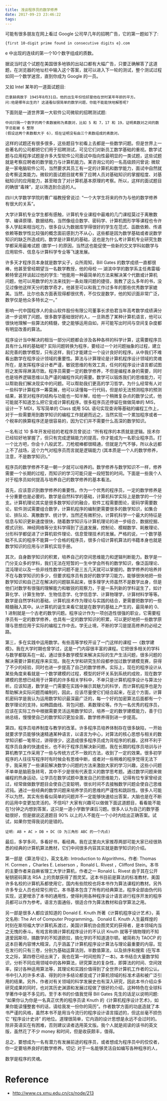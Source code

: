 ```yaml
---
title: 浅谈程序员的数学修养
date: 2017-09-23 23:46:22
tags:
---
```


可能有很多朋友在网上看过 Google 公司早几年的招聘广告，它的第一题如下了:

    {first 10-digit prime found in consecutive digits e}.com

e 中出现的连续的第一个10个数字组成的质数。

据说当时这个试题在美国很多地铁的出站口都有大幅广告，只要正确解答了这道题，在浏览器的地址栏中输入这个答案，就可以进入下一轮的测试，整个测试过程如同一个数学迷宫，直到你成为 Google 的一员。

又如 Intel 某年的一道面试题目:

    巴拿赫病故于 1945年8月31日。他的出生年份恰好是他在世时某年年龄的平方。
    问:他是哪年出生的? 这道看似很简单的数学问题，你能不能能快地解答呢?

下面则是一道世界第一大软件公司微软的招聘测试题:

    中间只隔一个数字的两个素数被称为素数对，比如 5 和 7，17 和 19，证明素数对之间的数字总能被 6 整除
    (假设这两个素数都大于 6)，现在证明没有由三个素数组成的素数对。

这样的试题还有很多很多，这些题目乍初看上去都是一些数学问题。但是世界上一些著名的公司都把它们用于招聘测试，可见它们对新员工数学基础的重视。数学试题与应用程序试题是许多大型软件公司面试中指向性最明显的一类试题，这些试题就是考察应聘者的数学能力与计算机能力。某咨询公司的一名高级顾问曾说: 微软是一家电脑软件公司，当然要求其员工有一定的计算机和数学能力，面试中自然就会考察这类能力。微软的面试题目就考察了应聘人员对基础知识的掌握程度、对基础知识的应用能力，甚至暗含了对计算机基本原理的考察。所以，这样的面试题目的确很“毒辣”，足以筛选到合适的人。

四川大学数学学院的曹广福教授曾说过: “一个大学生将来的作为与他的数学修养有很大的关系”。

大学计算机专业学生都有感触，计算机专业课程中最难的几门课程莫过于离散数学、编译原理、数据结构，当然像组合数学、密码学、计算机图形学等课程也令许多人学起来相当吃力，很多自认为数据库学得很好的学生在范式、函数依赖、传递依赖等数学性比较强的概念面前感到力不从心，这些都是因为数学基础或者说数学知识的缺乏所造成的。数学是计算机的基础，这也是为什么考计算机专业研究生数学都采用最难试题 (数学一) 的原因，当然这也能促使一些新的交叉学科如数学与应用软件、信息与计算科学专业等飞速发展。

许多天才程序员本身就是数学尖子，众所周知，Bill Gates 的数学成绩一直都很棒，他甚至曾经期望当一名数学教授，他的母校 — 湖滨中学的数学系主任弗雷福·赖特曾这样谈起过他的学生: “他能用一种最简单的方法来解决某个代数或计算机问题，他可以用数学的方法来找到一条处理问题的捷径，我教了这么多年的书，没见过像他这样天分的数学奇才。他甚至可以和我工作过多年的那些优秀数学家媲美。当然，比尔也各方面表现得都很优秀，不仅仅是数学，他的知识面非常广泛，数学仅是他众多特长之一。”

影响一代中国程序人的金山软件股份有限公司董事长求伯君当年高考数学成绩满分进一步说明了问题。很多数学基础很好的人，一旦熟悉了某种计算机语言，他可以很快地理解一些算法的精髓，使之能够运用自如，并可能写出时间与空间复杂度都有明显改善的算法。

程序设计当中解决的相当一部分问题都会涉及各种各样的科学计算，这需要程序员具有什么样的基础呢? 实际问题转换为程序，要经过一个对问题抽象的过程，建立起完善的数学模型，只有这样，我们才能建立一个设计良好的程序。从中我们不难看出数学在程序设计领域的重要性。算法与计算理论是计算机程序设计领域的灵魂所在，是发挥程序设计者严谨，敏锐思维的有效工具，任何的程序设计语言都试图将之发挥得淋漓尽致。程序员需要一定的数学修养，不但是编程本身的需要，同时也是培养逻辑思维以及严谨的编程作风的需要。数学可以锻炼我们的思维能力，可以帮助我们解决现实中的问题。可以帮助我们更高的学习哲学。为什么经常有人对一些科学计算程序一筹莫展，他可以读懂每一行代码，但是却无法预测程序的预测结果，甚至对程序的结构与功能也一知半解，给他一个稍微复杂点的数学公式，他可能就不知道怎么把它变成计算机程序。很多程序员还停留在做做简单的 MIS，设计一下 MDI，写写简单的 Class 或用 SQL 语句实现查询等基础的编程工作上，对于一些需要用到数学知识的编程工作就避而远之，当然实现一个累加程序或者一个税率的换算程序还是很容易的，因为它们并不需要什么高深的数学知识。

一名有过 10 多年开发经验的老程序员曾说过: “所有程序的本质就是逻辑。技术你已经较好地掌握了，但只有完成逻辑能力的提高，你才能成为一名职业程序员。打一个比方吧，你会十八般武艺，刀枪棍棒都很精通，但就是力气不够，所以永远都上不了战场，这个力气对程序员而言就是逻辑能力 (其本质是一个人的数学修养，注意，不是数学知识)。”

程序员的数学修养不是一朝一夕就可以培养的。数学修养与数学知识不一样，修养需要一个长期的过程，而知识的学习可能只是一段短暂的时间。下面是一些我个人对于程序员如何提高与培养自己的数学修养的基本看法。

首先，应该意识到数学修养的重要性。作为一个优秀的程序员，一定的数学修养是十分重要也是必要的。数学是自然科学的基础，计算机科学实际上是数学的一个分支。计算机理论其实是很多数学知识的融合，软件工程需要图论，密码学需要数论，软件测试需要组合数学，计算机程序的编制更需要很多的数学知识，如集合论、排队论、离散数学、统计学，当然还有微积分。计算机科学一个最大的特征是信息与知识更新速度很快，随着数学知识与计算机理论的进一步结合，数据挖掘、模式识别、神经网络等分支科学得到了迅速发展，控制论、模糊数学、耗散理论、分形科学都促进了计算机软件理论、信息管理技术的发展。严格的说，一个数学基础不扎实的程序不能算一个合格的程序员，很多介绍计算机算法的书籍本身也就是数学知识的应用与计算机实现手册。

其次，自身数学知识的积累，培养自己的空间思维能力和逻辑判断能力。数学是一门分支众多的学科，我们无法在短暂的一生中学会所有的数学知识，像泛函理论、混沌理论以及一些非线性数学问题不是三五几天就可以掌握的。数学修养的培养并不在与数学知识的多少，但要求程序员有良好的数学学习能力，能够很快地把一些数学知识和自己正在解决的问题联系起来，很多理学大师虽然不是数学出身，但是他们对数学有很强的理解能力和敏锐的观察力，于是一系列新的学科诞生了，如计算化学、计算生物学、生物信息学、化学信息学、计算物理学，计算材料学等等。数学是自然学科的基础，计算机技术作为理论与实践的结合，更需要把数学的一些精髓融入其中。从计算机的诞生来看它就是在数学的基础上产生的，最简单的 0、1 进制就是一个古老的数学问题。程序设计作为一项创造性很强的职业，它需要程序员有一定的数学修养，也具有一定的数学知识的积累，可以更好地把一些数学原理与思想应用于实际的编程工作中去。学无止境，不断的学习是提高修养的必经之路。

第三，多在实践中运用数学。有些高等学校开设了一门这样的课程 —《数学建模》。我在大学时期也曾学过，这是一门内容很丰富的课程。它把很多相关的学科与数学都联系在一起，通过很多数学模型来解决实际的生产生活问题，很多问题的解决需要计算机程序来实现。我在大学和研究生阶段都参加过数学建模竞赛，获得了不少的经验，同时也进一步提高了自己的数学修养。实际上，现在的程序设计从某些角度来看就是一个数学建模的过程，模型的好坏关系到系统的成败，现在数学建模的思想已经用于计算机的许多相关学科中，不单只是计算机程序设计与算法分析。应该知道，数学是一门需要在实践中展示其魅力的科学，而计算机程序也是为帮助解决实际问题而编制的，因此，应该尽量使它们结合起来，在这个方面，计算机密码学是我认为运用数学知识最深最广泛的，每一个好的加密算法后面都有一个数学理论的支持，如椭圆曲线、背包问题、素数理论等。作为一名优秀的程序员，应该在实际工作中根据需要灵活运用数学知识，培养一定的数学建模能力，善于归纳总结，慢慢使自己的数学知识更加全面，数学修养得到进一步提高。

第四，程序员培养制度与教学的改革。许多程序员培养体制存在很多缺陷，一开始就要求学员能够快速精通某种语言，以语言为中心，对算法的核心思想与相关的数学知识都一笔带过，讲得很少，这造成很多程序员成为背程序的机器，这样不利于程序员自身的快速成长，也不利于程序员解决新问题。我在长期的程序员培训与计算机教学工作采用了一些与传统方式不一致的方法，收到了一定的效果。很多初学程序的人往往写程序时有时候会有思维中断，或者对一些稍难的程序觉得无法下手，我采用了一些课前解决数学小问题的方法来激励大家的学习兴趣，这些小问题不单单是脑筋急转弯，其中不少是很有代表意义的数学思考题。通过数学问题来做编程的热身运动，让学员在数学试题中激发自己的思维能力，记得有位专家曾经说过，经常做做数学题目会使自己变聪明，很长时间不去接触数学问题会使自己思维迟钝。通过一些经典的数学问题来培养学员的思维的严谨性和跳跃性。很多人可能不以为然，其实有些看似简单的问题并不一定能够快速给出答案，大脑也是在不断的运用中变更加灵活的。不信吗? 大家有兴趣可以做做下面这道题目，看看能不能在1分钟之内想到答案，这只是一道小学数学课后习题。很多人认为自己的数学基础很好，但是据说这道题目 90% 以上的人不能在一个小时内给出正确答案。试试，如果你觉得我说的是错的。

    证明: AB + AC > DB + DC (D 为三角形 ABC 的一个内点)

最后，多学多问，多看好书，看经典。我在这里向大家推荐两部可能大家已经很熟悉的经典的计算机算法教材，它们中间很多内容其实就是数学知识的介绍。

第一部是《算法导论》，英文名称: Introduction to Algorithms，作者: Thomas H. Cormen ，Charles E. Leiserson ，Ronald L. Rivest ，Clifford Stein。本书的主要作者来自麻省理工大学计算机，作者之一 Ronald L. Rivest 由于其在公开秘钥密码算法 RSA 上的贡献获得了图灵奖。这本书目前是算法的标准教材，美国许多名校的计算机系都使用它，国内有些院校也将本书作为算法课程的教材。另外许多专业人员也经常引用它。本书基本包含了所有的经典算法，程序全部由伪代码实现，这更增添了本书的通用性，使得利用各种程序设计语言进行程序开发的程序员都可以作为参考。语言方面通俗，很适合作为算法教材和自学算法之用。

另一部是很多人都应该知道的 Donald E. Knuth 所著《计算机程序设计艺术》，英文名称: The Art of Computer Programming。 Donald E. Knuth 人生最辉煌的时刻在斯坦福大学计算机系渡过，美国计算机协会图灵奖的获得者，是本领域内当之无愧的泰斗。有戏言称搞计算机程序设计的不认识 Knuth 就等于搞物理的不知道爱因斯坦，搞数学的不知道欧拉，搞化学的不知道道尔顿。被简称为 TAOCP 的这本巨著内容博大精深，几乎涵盖了计算机程序设计算法与理论最重要的内容。现在发行的只有三卷，分别为基础运算法则，半数值算法，以及排序和搜索 (在写本文之际，第四卷已经出来了，我也在第一时间抢购了一本)。本书结合大量数学知识，分析不同应用领域中的各种算法，研究算法的复杂性，即算法的时间、空间效率，探讨各种适用算法等，其理论和实践价值得到了全世界计算机工作者的公认。书中引入的许多术语、得到的许多结论都变成了计算机领域的标准术语和被广泛引用的结果。另外，作者对有关领域的科学发展史也有深入研究，因此本书介绍众多研究成果的同时，也对其历史渊源和发展过程做了很好的介绍，这种特色在全球科学著作中是不多见的。至于本书的价值我觉得 Bill Gates 先生的话足以说明问题: “如果你认为你是一名真正优秀的程序员读 Knuth 的《计算机程序设计艺术》，如果你能读懂整套书的话，请给我发一份你的简历”。作者数学方面的功底造就了本书严谨的风格，虽然本书不是用当今流行的程序设计语言描述的，但这丝毫不损伤它 “程序设计史诗” 的地位。道理很简单，它内涵的设计思想是永远不会过时的。除非英语实在有困难，否则建议读者选用英文版。我个人就是阅读的该书的英文版，虽然花了不少 money 和时间，但是收获颇丰，值得。

总之，要想成为一名有潜力有发展前途的程序员，或者想成为程序员中的佼佼者，你一定要培养良好的数学修养。切记: 对于一名能够灵活自如编写各种程序的人，

数学是程序的灵魂。

Reference
=========

- http://www.cs.xmu.edu.cn/cs/node/213
